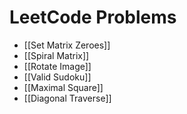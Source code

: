 # LeetCode Problems
- [[Set Matrix Zeroes]]
- [[Spiral Matrix]]
- [[Rotate Image]]
- [[Valid Sudoku]]
- [[Maximal Square]]
- [[Diagonal Traverse]]
